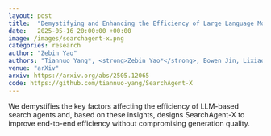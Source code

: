 ```yaml
---
layout: post
title:  "Demystifying and Enhancing the Efficiency of Large Language Model Based Search Agents"
date:   2025-05-16 20:00:00 +00:00
image: /images/searchagent-x.png
categories: research
author: "Zebin Yao"
authors: "Tiannuo Yang*, <strong>Zebin Yao*</strong>, Bowen Jin, Lixiao Cui, et al."
venue: "arXiv"
arxiv: https://arxiv.org/abs/2505.12065
code: https://github.com/tiannuo-yang/SearchAgent-X
---
```

We demystifies the key factors affecting the efficiency of LLM-based search agents and, based on these insights, designs SearchAgent-X to improve end-to-end efficiency without compromising generation quality. 